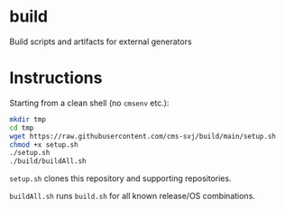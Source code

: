 # build

Build scripts and artifacts for external generators

# Instructions

Starting from a clean shell (no `cmsenv` etc.):
```bash
mkdir tmp
cd tmp
wget https://raw.githubusercontent.com/cms-svj/build/main/setup.sh
chmod +x setup.sh
./setup.sh
./build/buildAll.sh
```

`setup.sh` clones this repository and supporting repositories.

`buildAll.sh` runs `build.sh` for all known release/OS combinations.
